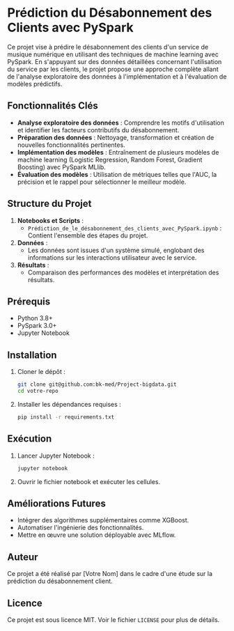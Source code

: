 
# Prédiction du Désabonnement des Clients avec PySpark

Ce projet vise à prédire le désabonnement des clients d'un service de musique numérique en utilisant des techniques de machine learning avec PySpark. En s'appuyant sur des données détaillées concernant l'utilisation du service par les clients, le projet propose une approche complète allant de l'analyse exploratoire des données à l'implémentation et à l'évaluation de modèles prédictifs.

## Fonctionnalités Clés

- **Analyse exploratoire des données** : Comprendre les motifs d'utilisation et identifier les facteurs contributifs du désabonnement.
- **Préparation des données** : Nettoyage, transformation et création de nouvelles fonctionnalités pertinentes.
- **Implémentation des modèles** : Entraînement de plusieurs modèles de machine learning (Logistic Regression, Random Forest, Gradient Boosting) avec PySpark MLlib.
- **Évaluation des modèles** : Utilisation de métriques telles que l'AUC, la précision et le rappel pour sélectionner le meilleur modèle.

## Structure du Projet

1. **Notebooks et Scripts** :
   - `Prédiction_de_le_désabonnement_des_clients_avec_PySpark.ipynb` : Contient l'ensemble des étapes du projet.
2. **Données** :
   - Les données sont issues d'un système simulé, englobant des informations sur les interactions utilisateur avec le service.
3. **Résultats** :
   - Comparaison des performances des modèles et interprétation des résultats.

## Prérequis

- Python 3.8+
- PySpark 3.0+
- Jupyter Notebook

## Installation

1. Cloner le dépôt :

   ```bash
   git clone git@github.com:bk-med/Project-bigdata.git
   cd votre-repo
   ```

2. Installer les dépendances requises :

   ```bash
   pip install -r requirements.txt
   ```

## Exécution

1. Lancer Jupyter Notebook :

   ```bash
   jupyter notebook
   ```

2. Ouvrir le fichier notebook et exécuter les cellules.

## Améliorations Futures

- Intégrer des algorithmes supplémentaires comme XGBoost.
- Automatiser l'ingénierie des fonctionnalités.
- Mettre en œuvre une solution déployable avec MLflow.

## Auteur

Ce projet a été réalisé par [Votre Nom] dans le cadre d'une étude sur la prédiction du désabonnement client.

## Licence

Ce projet est sous licence MIT. Voir le fichier `LICENSE` pour plus de détails.
